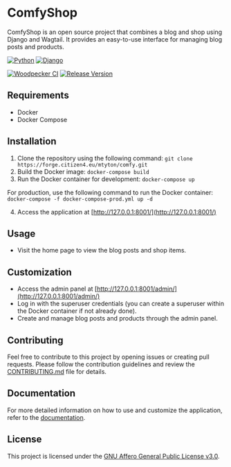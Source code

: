# ComfyShop

ComfyShop is an open source project that combines a blog and shop using Django and Wagtail. It provides an easy-to-use interface for managing blog posts and products.


[![Python](https://img.shields.io/badge/Python-FFD43B?style=for-the-badge&logo=python&logoColor=blue)](https://www.python.org)
[![Django](https://img.shields.io/badge/Django-092E20?style=for-the-badge&logo=django&logoColor=green)](https://www.djangoproject.com/)

[![Woodpecker CI](https://ci.citizen4.eu/api/badges/21/status.svg)](https://ci.citizen4.eu/repos/21)
[![Release Version](https://img.shields.io/badge/Release%20Version-v0.2-blue)](https://forge.citizen4.eu/mtyton/comfy/releases/tag/0.2.0)
## Requirements

- Docker
- Docker Compose

## Installation

1. Clone the repository using the following command:
```git clone https://forge.citizen4.eu/mtyton/comfy.git```
3. Build the Docker image:
```docker-compose build```
4. Run the Docker container for development:
```docker-compose up```


For production, use the following command to run the Docker container:
```docker-compose -f docker-compose-prod.yml up -d```


4. Access the application at [http://127.0.0.1:8001/](http://127.0.0.1:8001/)

## Usage

- Visit the home page to view the blog posts and shop items.

## Customization

- Access the admin panel at [http://127.0.0.1:8001/admin/](http://127.0.0.1:8001/admin/)
- Log in with the superuser credentials (you can create a superuser within the Docker container if not already done).
- Create and manage blog posts and products through the admin panel.

## Contributing

Feel free to contribute to this project by opening issues or creating pull requests. Please follow the contribution guidelines and review the [CONTRIBUTING.md](CONTRIBUTING.md) file for details.

## Documentation

For more detailed information on how to use and customize the application, refer to the [documentation](https://forge.citizen4.eu/mtyton/comfy/wiki).

## License

This project is licensed under the [GNU Affero General Public License v3.0](https://www.gnu.org/licenses/agpl-3.0.en.html).

